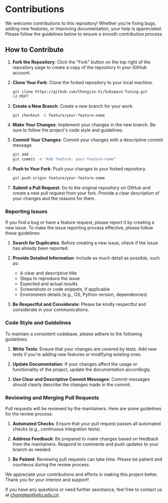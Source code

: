 # Contributions

We welcome contributions to this repository! Whether you’re fixing bugs, adding new features, or improving documentation, your help is appreciated. Please follow the guidelines below to ensure a smooth contribution process.

## How to Contribute

1. **Fork the Repository**: Click the "Fork" button on the top right of the repository page to create a copy of the repository in your GitHub account.

2. **Clone Your Fork**: Clone the forked repository to your local machine.

    ```bash
    git clone https://github.com/Chongjie-Si/Subspace-Tuning.git
    cd PEFT
    ```

3. **Create a New Branch**: Create a new branch for your work.

    ```bash
    git checkout -b feature/your-feature-name
    ```

4. **Make Your Changes**: Implement your changes in the new branch. Be sure to follow the project's code style and guidelines.

5. **Commit Your Changes**: Commit your changes with a descriptive commit message.

    ```bash
    git add .
    git commit -m "Add feature: your-feature-name"
    ```

6. **Push to Your Fork**: Push your changes to your forked repository.

    ```bash
    git push origin feature/your-feature-name
    ```

7. **Submit a Pull Request**: Go to the original repository on GitHub and create a new pull request from your fork. Provide a clear description of your changes and the reasons for them.

### Reporting Issues

If you find a bug or have a feature request, please report it by creating a new issue. To make the issue reporting process effective, please follow these guidelines:

1. **Search for Duplicates**: Before creating a new issue, check if the issue has already been reported.

2. **Provide Detailed Information**: Include as much detail as possible, such as:
    - A clear and descriptive title
    - Steps to reproduce the issue
    - Expected and actual results
    - Screenshots or code snippets, if applicable
    - Environment details (e.g., OS, Python version, dependencies)

3. **Be Respectful and Considerate**: Please be kindly respectful and considerate in your communications.

### Code Style and Guidelines

To maintain a consistent codebase, please adhere to the following guidelines:

1. **Write Tests**: Ensure that your changes are covered by tests. Add new tests if you're adding new features or modifying existing ones.

2. **Update Documentation**: If your changes affect the usage or functionality of the project, update the documentation accordingly.

3. **Use Clear and Descriptive Commit Messages**: Commit messages should clearly describe the changes made in the commit.

### Reviewing and Merging Pull Requests

Pull requests will be reviewed by the maintainers. Here are some guidelines for the review process:

1. **Automated Checks**: Ensure that your pull request passes all automated checks (e.g., continuous integration tests).

2. **Address Feedback**: Be prepared to make changes based on feedback from the maintainers. Respond to comments and push updates to your branch as needed.

3. **Be Patient**: Reviewing pull requests can take time. Please be patient and courteous during the review process.

We appreciate your contributions and efforts in making this project better. Thank you for your interest and support!

If you have any questions or need further assistance, feel free to contact us at [chongjiesi@sjtu.edu.cn](mailto:chongjiesi@sjtu.edu.cn).
